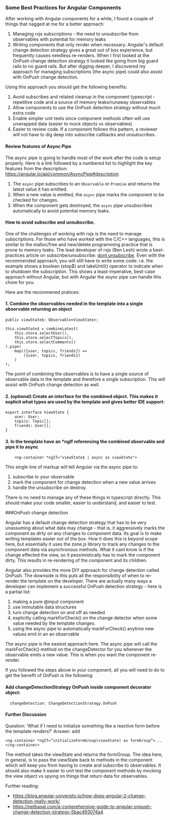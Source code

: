 ### Some Best Practices for Angular Components
After working with Angular components for a while, I found a couple of things that nagged at me for a better approach:
1) Managing rxjs subscriptions - the need to unsubscribe from observables with potential for memory leaks
2) Writing components that only render when necessary. Angular's default change detection strategy gives a great out of box
experience, but frequently causes needless re-renders.
When I first looked at the OnPush change detection strategy it looked like going from big guard rails to no guard rails. But after digging deeper, I discovered my approach for managing subscriptions (the async pipe) could also assist with OnPush change detection.  

Using this approach you should get the following benefits:
1) Avoid subscribes and related cleanup in the component typescript - repetitive code and a source of memory leaks/runaway observables
2) Allow components to use the OnPush detection strategy without much extra code
3) Enable simpler unit tests since component methods often will use unwrapped data (easier to mock objects vs observables)
4) Easier to review code. If a component follows this pattern, a reviewer will not have to dig deep into subscribe callbacks and unsubscribes.

#### Review features of Async Pipe
The async pipe is going to handle most of the work after the code is setup properly. Here is a link followed by a numbered list to highlight the key features from the description: 
https://angular.io/api/common/AsyncPipe#description
1) The `async` pipe subscribes to an `Observable` or `Promise` and returns the latest value it has emitted. 
2) When a new value is emitted, the `async` pipe marks the component to be checked for changes. 
3) When the component gets destroyed, the `async` pipe unsubscribes automatically to avoid potential memory leaks.

#### How to avoid subscribe and unsubscribe.

One of the challenges of working with rxjs is the need to manage subscriptions. For those who have worked with the C/C++ languages, this is similar to the malloc/free and new/delete programming practice that is prone to memory leaks.  The lead developer of rxjs (Ben Lesh) wrote a best-practices article on subscribe/unsubscribe: [dont unsubscribe](https://medium.com/@benlesh/rxjs-dont-unsubscribe-6753ed4fda87). Even with the recommended approach, you will still have to write some code: i.e. the example shows a boolean (stop$) and takeUntil() operator to indicate when to shutdown the subscription.
This shows a least-imperative, best-case approach without Angular, but with Angular the async pipe can handle this chore for you.

Here are the recommened pratices:

#### 1. Combine the observables needed in the template into a single observable returning an object

```
public viewState$: Observable<ViewState>;

this.viewState$ = combineLatest(
    this.store.selectUser(),
    this.store.selectTopics(),
    this.store.selectComments()
).pipe(
    map(([user, topics, friends]) =>
        ({user, topics, friends})
    )
);
```
The point of combining the observables is to have a single source of observable data in the template and therefore a single subscription. This will assist with OnPush change detection as well.
#### 2. (optional) Create an interface for the combined object. This makes it explicit what types are used by the template and gives better IDE support:
```
export interface ViewState {
    user: User;
    topics: Topic[];
    friends: User[];
}
```
#### 3. In the template have an *ngIf referencing the combined observable and pipe it to async
```
    <ng-container *ngIf="viewState$ | async as viewState">
```
This single line of markup will tell Angular via the async pipe to:
1) subscribe to your observable
2) mark the component for change detection when a new value arrives
3) handle the unsubscribe on destroy. 

There is no need to manage any of these things in typescript directly. This should make your code smaller, easier to understand,
and easier to test.

###OnPush change detection

Angular has a default change detection strategy that has to be very unassuming about what data may change - that is, it aggressively marks the component as dirty on any changes to component data. Its goal is to make writing templates easier out of the box. How it does this is beyond scope here, but essentially it uses the zone.js library to track any changes to the component data via asynchronous methods. What it cant know is if the change effected the view, so it pessimistically has to mark the component dirty. This results in re-rendering of the component and its children. 

Angular also provides the more DIY approach for change detection called OnPush. The downside is this puts all the responsibility of when to re-render the template on the developer. There are actually many ways a developer can implement a successful OnPush detection strategy - here is a partial list:
1) making a pure @input component
2) use immutable data structures
3) turn change detection on and off as needed
4) explicitly calling markForCheck() on the change detector when some value needed by the template changes.
5) using the async pipe to automatically markForCheck() anytime new values emit in an an observable

The async pipe is the easiest approach here. The async pipe will call the markForCheck() method on the changeDetector for you whenever the observable emits a new value. This is when you want the component re-render.

If you followed the steps above in your component, all you will need to do to get the benefit of OnPush is the following:

#### Add changeDetectionStrategy OnPush inside component decorator object:
```
  changeDetection: ChangeDetectionStrategy.OnPush
```

#### Further Discussion
Question: ‘What if I need to initialize something like a reactive form before the template renders?’ 
Answer: add

```<ng-container *ngIf=“initializeFormGroup(viewState) as formGroup”>...</ng-container>```

The method takes the viewState and returns the formGroup. The idea here, in general, is to pass the viewState back to methods in the component which will keep you from having to create and subscribe to observables. It should also make it easier to unit test the component methods by mocking the view object vs spying on things that return data for observables.

Further reading:
- https://blog.angular-university.io/how-does-angular-2-change-detection-really-work/
- https://netbasal.com/a-comprehensive-guide-to-angular-onpush-change-detection-strategy-5bac493074a4
